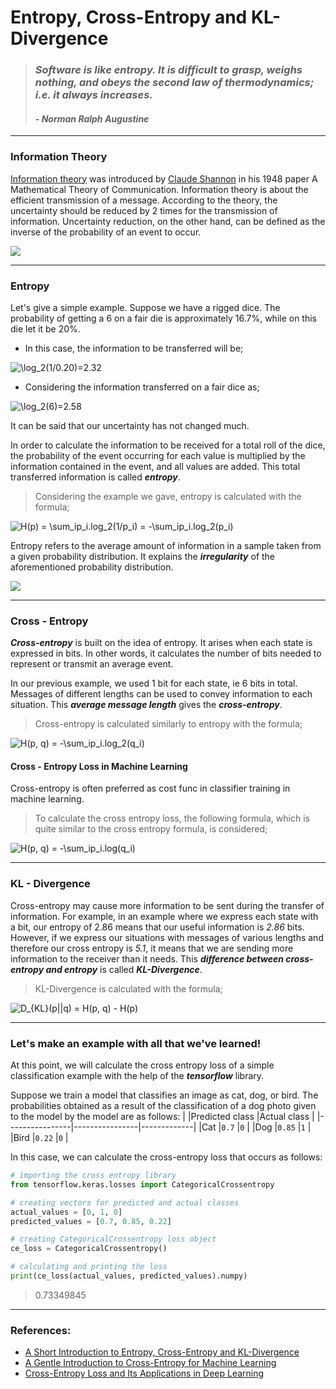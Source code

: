 # Entropy, Cross-Entropy and KL-Divergence

>### *Software is like entropy. It is difficult to grasp, weighs nothing, and obeys the second law of thermodynamics; i.e. it always increases.*
>#### *- Norman Ralph Augustine*

---
### Information Theory

[Information theory](https://en.wikipedia.org/wiki/Information_theory) was introduced by [Claude Shannon](https://en.wikipedia.org/wiki/Claude_Shannon) in his 1948 paper A Mathematical Theory of Communication. Information theory is about the efficient transmission of a message. According to the theory, the uncertainty should be reduced by 2 times for the transmission of information. Uncertainty reduction, on the other hand, can be defined as the inverse of the probability of an event to occur.


![](https://pbs.twimg.com/media/Dd9t3sBVAAISChi.jpg)

---

### Entropy

Let's give a simple example. Suppose we have a rigged dice. The probability of getting a 6 on a fair die is approximately 16.7%, while on this die let it be 20%.

* In this case, the information to be transferred will be; 
<img src="https://latex.codecogs.com/svg.image?\log_2(1/0.20)=2.32" title="\log_2(1/0.20)=2.32" />

* Considering the information transferred on a fair dice as;
<img src="https://latex.codecogs.com/svg.image?\log_2(6)=2.58" title="\log_2(6)=2.58" /> 

It can be said that our uncertainty has not changed much.

In order to calculate the information to be received for a total roll of the dice, the probability of the event occurring for each value is multiplied by the information contained in the event, and all values are added. This total transferred information is called ***entropy***.

>Considering the example we gave, entropy is calculated with the formula;

<img src="https://latex.codecogs.com/svg.image?H(p)&space;=&space;\sum_ip_i.log_2(1/p_i)&space;=&space;-\sum_ip_i.log_2(p_i)" title="H(p) = \sum_ip_i.log_2(1/p_i) = -\sum_ip_i.log_2(p_i)" />

Entropy refers to the average amount of information in a sample taken from a given probability distribution. It explains the ***irregularity*** of the aforementioned probability distribution.

![](https://miro.medium.com/max/2358/1*i7cfMirN2WpaJhYZa1a1Mg.png)

---
### Cross - Entropy

***Cross-entropy*** is built on the idea of entropy. It arises when each state is expressed in bits.  In other words, it calculates the number of bits needed to represent or transmit an average event.


In our previous example, we used 1 bit for each state, ie 6 bits in total. Messages of different lengths can be used to convey information to each situation. This ***average message length*** gives the ***cross-entropy***.

> Cross-entropy is calculated similarly to entropy with the formula;

<img src="https://latex.codecogs.com/svg.image?H(p,&space;q)&space;=&space;-\sum_ip_i.log_2(q_i)" title="H(p, q) = -\sum_ip_i.log_2(q_i)" />

#### Cross - Entropy Loss in Machine Learning

Cross-entropy is often preferred as cost func in classifier training in machine learning.

> To calculate the cross entropy loss, the following formula, which is quite similar to the cross entropy formula, is considered;

<img src="https://latex.codecogs.com/svg.image?H(p,&space;q)&space;=&space;-\sum_ip_i.log(q_i)" title="H(p, q) = -\sum_ip_i.log(q_i)" />

---

### KL - Divergence

Cross-entropy may cause more information to be sent during the transfer of information. For example, in an example where we express each state with a bit, our entropy of 2.86 means that our useful information is *2.86* bits. However, if we express our situations with messages of various lengths and therefore our cross entropy is *5.1*, it means that we are sending more information to the receiver than it needs. This ***difference between cross-entropy and entropy*** is called ***KL-Divergence***.

> KL-Divergence is calculated with the formula;

<img src="https://latex.codecogs.com/svg.image?D_{KL}(p||q)&space;=&space;H(p,&space;q)&space;-&space;H(p)" title="D_{KL}(p||q) = H(p, q) - H(p)" />

---
### Let's make an example with all that we've learned!
At this point, we will calculate the cross entropy loss of a simple classification example with the help of the ***tensorflow*** library.

Suppose we train a model that classifies an image as cat, dog, or bird. The probabilities obtained as a result of the classification of a dog photo given to the model by the model are as follows:
|                |Predicted class |Actual class |
|----------------|----------------|-------------|
|Cat      		 |`0.7`           |`0`          |
|Dog             |`0.85`          |`1`          |
|Bird            |`0.22`          |`0`          |

In this case, we can calculate the cross-entropy loss that occurs as follows:
```python
# importing the cross entropy library
from tensorflow.keras.losses import CategoricalCrossentropy
```
```python
# creating vectors for predicted and actual classes
actual_values = [0, 1, 0]
predicted_values = [0.7, 0.85, 0.22]
```
```python
# creating CategoricalCrossentropy loss object
ce_loss = CategoricalCrossentropy()
```
```python
# calculating and printing the loss
print(ce_loss(actual_values, predicted_values).numpy)
```
> 0.73349845

---

### References:

* [A Short Introduction to Entropy, Cross-Entropy and KL-Divergence](https://www.youtube.com/watch?v=ErfnhcEV1O8)
* [A Gentle Introduction to Cross-Entropy for Machine Learning](https://machinelearningmastery.com/cross-entropy-for-machine-learning/)
* [Cross-Entropy Loss and Its Applications in Deep Learning](https://neptune.ai/blog/cross-entropy-loss-and-its-applications-in-deep-learning)

